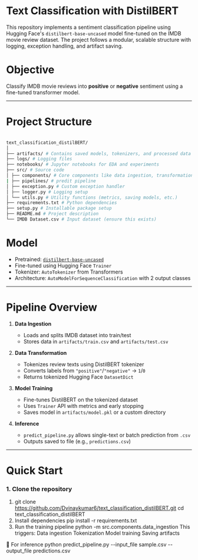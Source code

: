 # Text Classification with DistilBERT

This repository implements a sentiment classification pipeline using Hugging Face's `distilbert-base-uncased` model fine-tuned on the IMDB movie review dataset. The project follows a modular, scalable structure with logging, exception handling, and artifact saving.

# Objective

Classify IMDB movie reviews into **positive** or **negative** sentiment using a fine-tuned transformer model.

---

# Project Structure

```bash

text_classification_distilBERT/
│
├── artifacts/ # Contains saved models, tokenizers, and processed data
├── logs/ # Logging files
├── notebooks/ # Jupyter notebooks for EDA and experiments
├── src/ # Source code
│ ├── components/ # Core components like data ingestion, transformation, training
| ├── pipelines/ # predit pipeline
│ ├── exception.py # Custom exception handler
│ ├── logger.py # Logging setup
│ └── utils.py # Utility functions (metrics, saving models, etc.)
├── requirements.txt # Python dependencies
├── setup.py # Installable package setup
├── README.md # Project description
└── IMDB Dataset.csv # Input dataset (ensure this exists)

```

# Model

- Pretrained: [`distilbert-base-uncased`](https://huggingface.co/distilbert-base-uncased)
- Fine-tuned using Hugging Face `Trainer`
- Tokenizer: `AutoTokenizer` from Transformers
- Architecture: `AutoModelForSequenceClassification` with 2 output classes

---

# Pipeline Overview

1. **Data Ingestion**
    - Loads and splits IMDB dataset into train/test
    - Stores data in `artifacts/train.csv` and `artifacts/test.csv`

2. **Data Transformation**
    - Tokenizes review texts using DistilBERT tokenizer
    - Converts labels from `"positive"`/`"negative"` → `1`/`0`
    - Returns tokenized Hugging Face `DatasetDict`

3. **Model Training**
    - Fine-tunes DistilBERT on the tokenized dataset
    - Uses `Trainer` API with metrics and early stopping
    - Saves model in `artifacts/model.pkl` or a custom directory

4. **Inference**
    - `predict_pipeline.py` allows single-text or batch prediction from `.csv`
    - Outputs saved to file (e.g., `predictions.csv`)

---

# Quick Start

### 1. Clone the repository

<!-- ```bash -->
1. git clone https://github.com/Dvinaykumar6/text_classification_distilBERT.git
    cd text_classification_distilBERT
2. Install dependencies
    pip install -r requirements.txt
3. Run the training pipeline
    python -m src.components.data_ingestion
This triggers:
              Data ingestion
              Tokenization
              Model training
              Saving artifacts

🧪 For inference
    python predict_pipeline.py --input_file sample.csv --output_file predictions.csv
